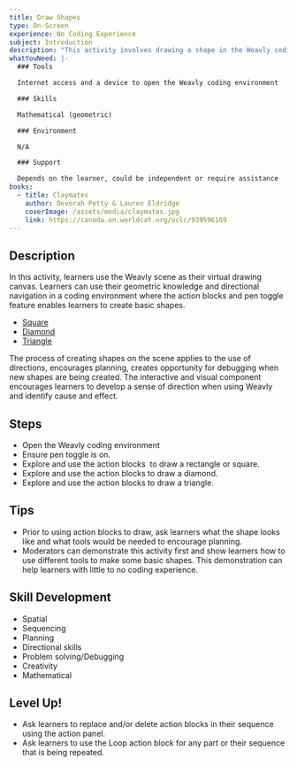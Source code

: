 ```yaml
---
title: Draw Shapes
type: On-Screen
experience: No Coding Experience
subject: Introduction
description: "This activity involves drawing a shape in the Weavly coding environment. "
whatYouNeed: |-
  ### Tools

  Internet access and a device to open the Weavly coding environment

  ### Skills

  Mathematical (geometric)

  ### Environment

  N/A

  ### Support

  Depends on the learner, could be independent or require assistance
books:
  - title: Claymates
    author: Devorah Petty & Lauren Eldridge
    coverImage: /assets/media/claymates.jpg
    link: https://canada.on.worldcat.org/oclc/939596169
---
```

## Description

In this activity, learners use the Weavly scene as their virtual drawing canvas. Learners can use their geometric knowledge and directional navigation in a coding environment where the action blocks and pen toggle feature enables learners to create basic shapes. 

* [Square](https://create.weavly.org/?v=1.4&t=default&w=Sketchpad&p=1b1b1b1b&c=abbabbbbbbcbcacacab&d=&s=abb)
* [Diamond](https://create.weavly.org/?v=1.4&t=default&w=Sketchpad&p=A1b1b1b1ba&c=abbabbabacbcbbcbcab&d=&s=abb)
* [Triangle](https://create.weavly.org/?v=1.4&t=default&w=Sketchpad&p=1BA1BA1B&c=abbabbbbbaaaaab&d=&s=abb)

The process of creating shapes on the scene applies to the use of directions, encourages planning, creates opportunity for debugging when new shapes are being created. The interactive and visual component encourages learners to develop a sense of direction when using Weavly and identify cause and effect.

## Steps

* Open the Weavly coding environment
* Ensure pen toggle is on.
* Explore and use the action blocks  to draw a rectangle or square.
* Explore and use the action blocks to draw a diamond.
* Explore and use the action blocks to draw a triangle.

## Tips

* Prior to using action blocks to draw, ask learners what the shape looks like and what tools would be needed to encourage planning.
* Moderators can demonstrate this activity first and show learners how to use different tools to make some basic shapes. This demonstration can help learners with little to no coding experience.

## Skill Development

* Spatial 
* Sequencing
* Planning
* Directional skills
* Problem solving/Debugging
* Creativity
* Mathematical

## Level Up!

* Ask learners to replace and/or delete action blocks in their sequence using the action panel.
* Ask learners to use the Loop action block for any part or their sequence that is being repeated.